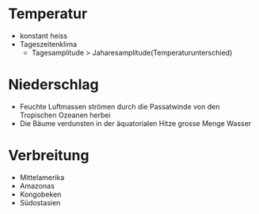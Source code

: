 # Temperatur
- konstant heiss
- Tageszeitenklima
	- Tagesamplitude > Jaharesamplitude(Temperaturunterschied)

# Niederschlag
- Feuchte Luftmassen strömen durch die Passatwinde von den Tropischen Ozeanen herbei
- Die Bäume verdunsten in der äquatorialen Hitze grosse Menge Wasser

# Verbreitung
- Mittelamerika
- Amazonas
- Kongobeken
- Südostasien